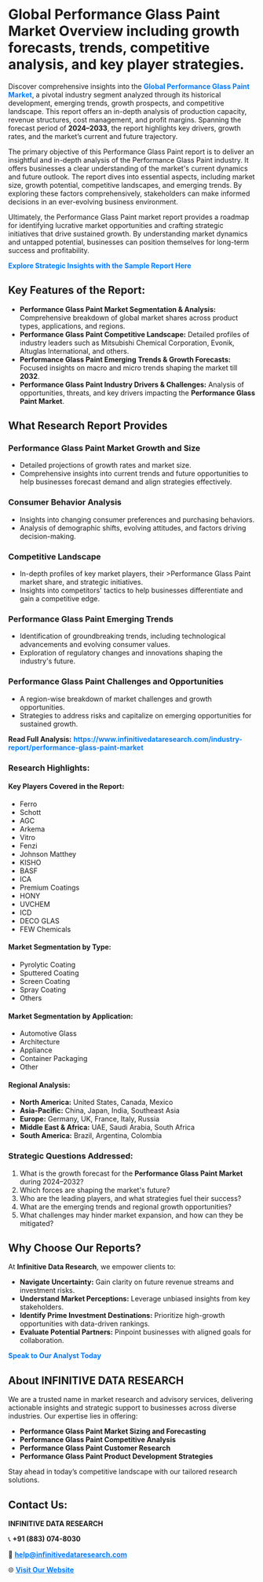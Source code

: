 <h1>Global Performance Glass Paint Market Overview including growth forecasts, trends, competitive analysis, and key player strategies.</h1>
<p>
Discover comprehensive insights into the 
<a href="https://www.infinitivedataresearch.com/industry-report/performance-glass-paint-market" rel="dofollow" style="color: #007BFF; text-decoration: none;"><strong>Global Performance Glass Paint Market</strong></a>, a pivotal industry segment analyzed through its historical development, emerging trends, growth prospects, and competitive landscape. This report offers an in-depth analysis of production capacity, revenue structures, cost management, and profit margins. Spanning the forecast period of <strong>2024–2033</strong>, the report highlights key drivers, growth rates, and the market’s current and future trajectory.
</p>
<p>
The primary objective of this Performance Glass Paint report is to deliver an insightful and in-depth analysis of the Performance Glass Paint industry. It offers businesses a clear understanding of the market's current dynamics and future outlook. The report dives into essential aspects, including market size, growth potential, competitive landscapes, and emerging trends. By exploring these factors comprehensively, stakeholders can make informed decisions in an ever-evolving business environment.
</p>
<p>
Ultimately, the Performance Glass Paint market report provides a roadmap for identifying lucrative market opportunities and crafting strategic initiatives that drive sustained growth. By understanding market dynamics and untapped potential, businesses can position themselves for long-term success and profitability.
</p>
<p>
<a href="https://www.infinitivedataresearch.com/request-sample/reportId=105183" style="color: #007BFF; text-decoration: none;"><strong>Explore Strategic Insights with the Sample Report Here</strong></a>
</p>

<h2>Key Features of the Report:</h2>
<ul>
<li><strong>Performance Glass Paint Market Segmentation & Analysis:</strong> Comprehensive breakdown of global market shares across product types, applications, and regions.</li>
<li><strong>Performance Glass Paint Competitive Landscape:</strong> Detailed profiles of industry leaders such as Mitsubishi Chemical Corporation, Evonik, Altuglas International, and others.</li>
<li><strong>Performance Glass Paint Emerging Trends & Growth Forecasts:</strong> Focused insights on macro and micro trends shaping the market till <strong>2032</strong>.</li>
<li><strong>Performance Glass Paint Industry Drivers & Challenges:</strong> Analysis of opportunities, threats, and key drivers impacting the <strong>Performance Glass Paint Market</strong>.</li>
</ul>

<h2>What Research Report Provides</h2>
<h3>Performance Glass Paint Market Growth and Size</h3>
<ul>
<li>Detailed projections of growth rates and market size.</li>
<li>Comprehensive insights into current trends and future opportunities to help businesses forecast demand and align strategies effectively.</li>
</ul>

<h3>Consumer Behavior Analysis</h3>
<ul>
<li>Insights into changing consumer preferences and purchasing behaviors.</li>
<li>Analysis of demographic shifts, evolving attitudes, and factors driving decision-making.</li>
</ul>

<h3>Competitive Landscape</h3>
<ul>
<li>In-depth profiles of key market players, their >Performance Glass Paint market share, and strategic initiatives.</li>
<li>Insights into competitors' tactics to help businesses differentiate and gain a competitive edge.</li>
</ul>

<h3>Performance Glass Paint Emerging Trends</h3>
<ul>
<li>Identification of groundbreaking trends, including technological advancements and evolving consumer values.</li>
<li>Exploration of regulatory changes and innovations shaping the industry's future.</li>
</ul>

<h3>Performance Glass Paint Challenges and Opportunities</h3>
<ul>
<li>A region-wise breakdown of market challenges and growth opportunities.</li>
<li>Strategies to address risks and capitalize on emerging opportunities for sustained growth.</li>
</ul>
<p><strong>Read Full Analysis:</strong> <a href="https://www.infinitivedataresearch.com/industry-report/performance-glass-paint-market" rel="dofollow" style="color: #007BFF; text-decoration: none;"><strong>https://www.infinitivedataresearch.com/industry-report/performance-glass-paint-market</strong></a></p>
<h3>Research Highlights:</h3>
<h4>Key Players Covered in the Report:</h4>
<ul><li>Ferro</li><li>Schott</li><li>AGC</li><li>Arkema</li><li>Vitro</li><li>Fenzi</li><li>Johnson Matthey</li><li>KISHO</li><li>BASF</li><li>ICA</li><li>Premium Coatings</li><li>HONY</li><li>UVCHEM</li><li>ICD</li><li>DECO GLAS</li><li>FEW Chemicals</li></ul>
<h4>Market Segmentation by Type:</h4>
<ul><li>Pyrolytic Coating</li><li>Sputtered Coating</li><li>Screen Coating</li><li>Spray Coating</li><li>Others</li></ul>
<h4>Market Segmentation by Application:</h4>
<ul><li>Automotive Glass</li><li>Architecture</li><li>Appliance</li><li>Container Packaging</li><li>Other</li></ul>

<h4>Regional Analysis:</h4>
<ul>
<li><strong>North America:</strong> United States, Canada, Mexico</li>
<li><strong>Asia-Pacific:</strong> China, Japan, India, Southeast Asia</li>
<li><strong>Europe:</strong> Germany, UK, France, Italy, Russia</li>
<li><strong>Middle East & Africa:</strong> UAE, Saudi Arabia, South Africa</li>
<li><strong>South America:</strong> Brazil, Argentina, Colombia</li>
</ul>

<h3>Strategic Questions Addressed:</h3>
<ol>
<li>What is the growth forecast for the <strong>Performance Glass Paint Market</strong> during 2024–2032?</li>
<li>Which forces are shaping the market's future?</li>
<li>Who are the leading players, and what strategies fuel their success?</li>
<li>What are the emerging trends and regional growth opportunities?</li>
<li>What challenges may hinder market expansion, and how can they be mitigated?</li>
</ol>

<h2>Why Choose Our Reports?</h2>
<p>At <strong>Infinitive Data Research</strong>, we empower clients to:</p>
<ul>
<li><strong>Navigate Uncertainty:</strong> Gain clarity on future revenue streams and investment risks.</li>
<li><strong>Understand Market Perceptions:</strong> Leverage unbiased insights from key stakeholders.</li>
<li><strong>Identify Prime Investment Destinations:</strong> Prioritize high-growth opportunities with data-driven rankings.</li>
<li><strong>Evaluate Potential Partners:</strong> Pinpoint businesses with aligned goals for collaboration.</li>
</ul>
<p><a href="https://www.infinitivedataresearch.com/industry-report/performance-glass-paint-market" rel="dofollow" style="color: #007BFF; text-decoration: none;"><strong>Speak to Our Analyst Today</strong></a></p>

<h2>About INFINITIVE DATA RESEARCH</h2>
<p>We are a trusted name in market research and advisory services, delivering actionable insights and strategic support to businesses across diverse industries. Our expertise lies in offering:</p>
<ul>
<li><strong>Performance Glass Paint Market Sizing and Forecasting</strong></li>
<li><strong>Performance Glass Paint Competitive Analysis</strong></li>
<li><strong>Performance Glass Paint Customer Research</strong></li>
<li><strong>Performance Glass Paint Product Development Strategies</strong></li>
</ul>
<p>Stay ahead in today’s competitive landscape with our tailored research solutions.</p>

<h2>Contact Us:</h2>
<p><strong>INFINITIVE DATA RESEARCH</strong></p>
<p>📞 <strong>+91 (883) 074-8030</strong></p>
<p>📧 <strong><a href="mailto:help@infinitivedataresearch.com" style="color: #007BFF;">help@infinitivedataresearch.com</a></strong></p>
<p>🌐 <strong><a href="https://www.infinitivedataresearch.com" rel="dofollow" style="color: #007BFF;">Visit Our Website</a></strong></p>